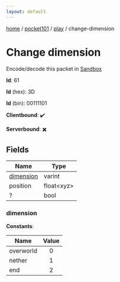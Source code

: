 ```yaml
---
layout: default
---
```


[home](/)  /  [pocket101](/protocol/pocket101)  /  [play](/protocol/pocket101/play)  /  change-dimension

# Change dimension

Encode/decode this packet in [Sandbox](../../../sandbox/pocket101#Play.ChangeDimension)

**Id**: 61

**Id** (hex): 3D

**Id** (bin): 00111101

**Clientbound**: ✔️

**Serverbound**: ✖️

## Fields

Name | Type
---|---
[dimension](#dimension) | varint
position | float&lt;xyz&gt;
? | bool

### dimension

**Constants**:

Name | Value
---|:---:
overworld | 0
nether | 1
end | 2
